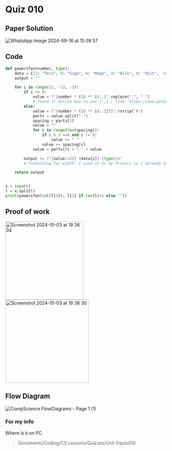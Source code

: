 # Quiz 010

## Paper Solution
![WhatsApp Image 2024-09-16 at 15 09 57](https://github.com/user-attachments/assets/011a0598-5689-47ea-b190-42aa29a43c19)

## Code
```.py
def powersTen(number, type):
    data = {12: "Tera", 9: "Giga", 6: "Mega", 3: "Kilo", 0: "Unit", -3: "Mili", -6: "Micro", -9: "Nano", -12: "Pico"}
    output = ""

    for i in range(12, -13, -3):
        if i >= 0:
            value = f"{number * (10 ** i):,}".replace(",", " ")
            # found it online how to use {:,} ; link: https://www.peterbe.com/plog/format-thousands-in-python
        else:
            value = f"{number * (10 ** i):.12f}".rstrip('0')
            parts = value.split(".")
            spacing = parts[1]
            value = ""
            for c in range(len(spacing)):
                if c % 3 ==0 and c != 0:
                    value += " "
                value += spacing[c]
            value = parts[0] + "." + value

        output += f"{value:<21} {data[i]} {type}\n"
        # Formatting for width; I used it on my Project so I already know how it works, link was in project 1 repositorie

    return output


x = input()
l = x.split()
print(powersTen(int(l[0]), l[1] if len(l)>1 else ""))
```

## Proof of work
<img width="244" alt="Screenshot 2024-10-03 at 19 36 04" src="https://github.com/user-attachments/assets/d1f57214-2ab6-4314-99e9-36ddc12f169b">
<img width="260" alt="Screenshot 2024-10-03 at 19 36 30" src="https://github.com/user-attachments/assets/f6d17bc3-bcd2-4b92-b160-430f6750c374">

## Flow Diagram
![CompScience FlowDiagrams - Page 1 (1)](https://github.com/user-attachments/assets/9db82587-0a4f-4539-9ad4-56579436edf3)

### For my info
Where is it on PC
>Documents/Coding/CS Lessons/Quizzes/Unit 1/quiz010
